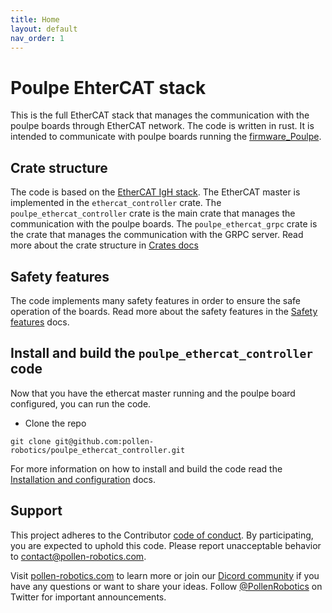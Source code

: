 ```yaml
---
title: Home
layout: default
nav_order: 1
---
```

# Poulpe EhterCAT stack

This is the full EtherCAT stack that manages the communication with the poulpe boards through EtherCAT network. The code is written in rust. 
It is intended to communicate with poulpe boards running the [firmware_Poulpe](https://github.com/pollen-robotics/firmware_Poulpe).

## Crate structure

The code is based on the [EtherCAT IgH stack](https://gitlab.com/etherlab.org/ethercat). The EtherCAT master is implemented in the `ethercat_controller` crate. The `poulpe_ethercat_controller` crate is the main crate that manages the communication with the poulpe boards. The `poulpe_ethercat_grpc` crate is the crate that manages the communication with the GRPC server. Read more about the crate structure in [Crates docs](software)

## Safety features

The code implements many safety features in order to ensure the safe operation of the boards. Read more about the safety features in the [Safety features](safety_features) docs.


## Install and build the `poulpe_ethercat_controller` code

Now that you have the ethercat master running and the poulpe board configured, you can run the code.

- Clone the repo
```shell
git clone git@github.com:pollen-robotics/poulpe_ethercat_controller.git
```

For more information on how to install and build the code read the [Installation and configuration](installation) docs.

## Support

This project adheres to the Contributor [code of conduct](CODE_OF_CONDUCT.md). By participating, you are expected to uphold this code. Please report unacceptable behavior to [contact@pollen-robotics.com](mailto:contact@pollen-robotics.com).

Visit [pollen-robotics.com](https://pollen-robotics.com) to learn more or join our [Dicord community](https://discord.gg/vnYD6GAqJR) if you have any questions or want to share your ideas.
Follow [@PollenRobotics](https://twitter.com/pollenrobotics) on Twitter for important announcements.
